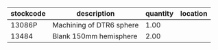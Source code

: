 |stockcode|description|quantity|location|
|---------|-----------|--------|--------|
|13086P|Machining of DTR6 sphere|1.00||
|13484|Blank 150mm hemisphere|2.00||
